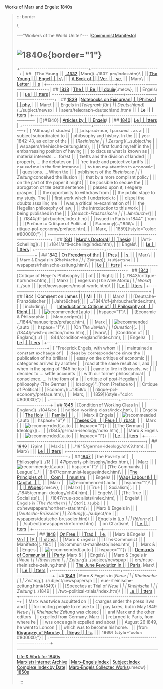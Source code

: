 Works of Marx and Engels: 1840s

> ::: border
>  
>
> \
>
> ---"Workers of the World Unite!"--- \[[Communist
> Manifesto](../1848/communist-manifesto/ch03.htm)\]
>
> # ![1840s](1840s.gif){border="1"}
>
> +-----------------------------------+-----------------------------------+
> | ##                                | [The Young                        |
> | [\...1837](../1837-pre/index.htm) | Marx](../1837-pre/index.htm)\     |
> |                                   | [The Young                        |
> |                                   | Engel                             |
> |                                   | s](../1837-pre/index.htm#engels)\ |
> |                                   | [A Book of                        |
> |                                   | Ver                               |
> |                                   | se](../1837-pre/verse/index.htm), |
> |                                   | Marx\                             |
> |                                   | [Letter                           |
> |                                   | s](../1837-pre/letters/index.htm) |
> +-----------------------------------+-----------------------------------+
> | ## [1838](../1838/index.htm)      | [The                              |
> |                                   | Be                                |
> |                                   | douin](../1838/09/16.htm){.mecw}, |
> |                                   | Engels\                           |
> |                                   | [Le                               |
> |                                   | tters](../1838/letters/index.htm) |
> +-----------------------------------+-----------------------------------+
> | ## [1839](../1839/index.htm)      | [Notebooks on Epicurean           |
> |                                   | Philoso                           |
> |                                   | phy](../1839/notebook/index.htm), |
> |                                   | Marx\                             |
> |                                   | Engels in [*Telegraph für         |
> |                                   | Deutschland*](../subject/newsp    |
> |                                   | apers/telegraph-deutschland.htm)\ |
> |                                   | [Le                               |
> |                                   | tters](../1839/letters/index.htm) |
> +-----------------------------------+-----------------------------------+
> | []{#1840}                         | [Articles by                      |
> |                                   | Engels](../1840/index.htm)\       |
> | ## [1840](../1840/index.htm)      | [Le                               |
> |                                   | tters](../1840/letters/index.htm) |
> +-----------------------------------+-----------------------------------+
> | [ "Although I studied             |                                   |
> | jurisprudence, I pursued it as a  |                                   |
> | subject subordinated to           |                                   |
> | philosophy and history. In the    |                                   |
> | year 1842-43, as editor of the    |                                   |
> | [*Rheinische                      |                                   |
> | Zeitung*](../subject/ne           |                                   |
> | wspapers/rheinische-zeitung.htm), |                                   |
> | I first found myself in the       |                                   |
> | embarrassing position of having   |                                   |
> | to discuss what is known as       |                                   |
> | material interests. \... forest   |                                   |
> | thefts and the division of landed |                                   |
> | property, \... the debates on     |                                   |
> | free trade and protective tariffs |                                   |
> | caused me in the first instance   |                                   |
> | to turn my attention to economic  |                                   |
> | questions. \... When the          |                                   |
> | publishers of the *Rheinische     |                                   |
> | Zeitung* conceived the illusion   |                                   |
> | that by a more compliant policy   |                                   |
> | on the part of the paper it might |                                   |
> | be possible to secure the         |                                   |
> | abrogation of the death sentence  |                                   |
> | passed upon it, I eagerly grasped |                                   |
> | the opportunity to withdraw from  |                                   |
> | the public stage to my study. The |                                   |
> | first work which I undertook to   |                                   |
> | dispel the doubts assailing me    |                                   |
> | was a critical re-examination of  |                                   |
> | the Hegelian philosophy of law;   |                                   |
> | the introduction to this work     |                                   |
> | being published in the            |                                   |
> | [*Deutsch-Franzosische            |                                   |
> | Jahrbucher*]                      |                                   |
> | (../1844/df-jahrbucher/index.htm) |                                   |
> | issued in Paris in 1844". \[from  |                                   |
> | [Preface to Critique of Political |                                   |
> | Economy](../1859/c                |                                   |
> | ritique-pol-economy/preface.htm), |                                   |
> | Marx,                             |                                   |
> | 1859\]]{style="color: #800000;"}  |                                   |
> +-----------------------------------+-----------------------------------+
> | ## [1841](../1841/index.htm)      | [Marx's Doctoral                  |
> |                                   | Thesis](../1841/index.htm)\       |
> |                                   | [Anti-Schelling](.                |
> |                                   | ./1841/anti-schelling/index.htm), |
> |                                   | Engels\                           |
> |                                   | [Le                               |
> |                                   | tters](../1841/letters/index.htm) |
> +-----------------------------------+-----------------------------------+
> | ## [1842](../1842/index.htm)      | [On Freedom of the                |
> |                                   | Pres                              |
> |                                   | s](../1842/free-press/index.htm), |
> |                                   | Marx\                             |
> |                                   | Marx & Engels in [*Rheinische     |
> |                                   | Zeitung*](../subject/ne           |
> |                                   | wspapers/rheinische-zeitung.htm)\ |
> |                                   | [Le                               |
> |                                   | tters](../1842/letters/index.htm) |
> +-----------------------------------+-----------------------------------+
> | ## [1843](../1843/index.htm)      | [Critique of Hegel\'s Philosophy  |
> |                                   | of                                |
> |                                   | Right]                            |
> |                                   | (../1843/critique-hpr/index.htm), |
> |                                   | Marx\                             |
> |                                   | Engels in [*The New Moral         |
> |                                   | World*](../sub                    |
> |                                   | ject/newspapers/moral-world.htm)\ |
> |                                   | [Le                               |
> |                                   | tters](../1843/letters/index.htm) |
> +-----------------------------------+-----------------------------------+
> | ## [1844](../1844/index.htm)      | [Comment on James                 |
> |                                   | Mil                               |
> |                                   | l](../1844/james-mill/index.htm), |
> |                                   | Marx\                             |
> |                                   | [Deutsche-Französischer           |
> |                                   | Jahrbücher](                      |
> |                                   | ../1844/df-jahrbucher/index.htm), |
> |                                   | including\                        |
> |                                   |    [Introduction to Critique of   |
> |                                   | Philosophy of                     |
> |                                   | Right                             |
> |                                   | ](../1843/critique-hpr/intro.htm) |
> |                                   | ![recommended](rd_star.gif){.auto |
> |                                   | hspace="1"}\                      |
> |                                   | [Economic & Philosophic           |
> |                                   | Manuscripts](                     |
> |                                   | ../1844/manuscripts/preface.htm), |
> |                                   | Marx                              |
> |                                   | ![recommended](rd_star.gif){.auto |
> |                                   | hspace="1"}\                      |
> |                                   | [On *The Jewish                   |
> |                                   | Question*](..                     |
> |                                   | /1844/jewish-question/index.htm), |
> |                                   | Marx\                             |
> |                                   | [Condition of                     |
> |                                   | England](../1                     |
> |                                   | 844/condition-england/index.htm), |
> |                                   | Engels\                           |
> |                                   | [Le                               |
> |                                   | tters](../1844/letters/index.htm) |
> +-----------------------------------+-----------------------------------+
> | [ "Frederick Engels, with whom I  |                                   |
> | maintained a constant exchange of |                                   |
> | ideas by correspondence since the |                                   |
> | publication of his brilliant      |                                   |
> | essay on the critique of economic |                                   |
> | categories arrived by another     |                                   |
> | road at the same result as I, and |                                   |
> | when in the spring of 1845 he too |                                   |
> | came to live in Brussels, we      |                                   |
> | decided to \... settle accounts   |                                   |
> | with our former philosophical     |                                   |
> | conscience. \... in the form of a |                                   |
> | critique of post-Hegelian         |                                   |
> | philosophy (The German            |                                   |
> | Ideology)". \[from [Preface to    |                                   |
> | Critique of Political             |                                   |
> | Economy](../1859/c                |                                   |
> | ritique-pol-economy/preface.htm), |                                   |
> | Marx,                             |                                   |
> | 1859\]]{style="color: #800000;"}  |                                   |
> +-----------------------------------+-----------------------------------+
> | ## [1845](../1845/index.htm)      | [Condition of Working Class In    |
> |                                   | England](../1845/co               |
> |                                   | ndition-working-class/index.htm), |
> |                                   | Engels\                           |
> |                                   | [The Holy                         |
> |                                   | Family                            |
> |                                   | ](../1845/holy-family/index.htm), |
> |                                   | Marx & Engels                     |
> |                                   | ![recommended](rd_star.gif){.auto |
> |                                   | hspace="6"}\                      |
> |                                   | [Theses On                        |
> |                                   | Feue                              |
> |                                   | rbach](../1845/theses/index.htm), |
> |                                   | Marx                              |
> |                                   | ![recommended](rd_star.gif){.auto |
> |                                   | hspace="1"}\                      |
> |                                   | [The German                       |
> |                                   | Ideology](..                      |
> |                                   | /1845/german-ideology/index.htm), |
> |                                   | Marx & Engels                     |
> |                                   | ![recommended](rd_star.gif){.auto |
> |                                   | hspace="1"}\                      |
> |                                   | [Le                               |
> |                                   | tters](../1845/letters/index.htm) |
> +-----------------------------------+-----------------------------------+
> | ## [1846](../1846/index.htm)      | [Saint                            |
> |                                   | Max](.                            |
> |                                   | ./1845/german-ideology/ch03.htm), |
> |                                   | Marx\                             |
> |                                   | [Le                               |
> |                                   | tters](../1846/letters/index.htm) |
> +-----------------------------------+-----------------------------------+
> | ## [1847](../1847/index.htm)      | [The Poverty of                   |
> |                                   | Philosophy](../18                 |
> |                                   | 47/poverty-philosophy/index.htm), |
> |                                   | Marx                              |
> |                                   | ![recommended](rd_star.gif){.auto |
> |                                   | hspace="1"}\                      |
> |                                   | [The Communist                    |
> |                                   | League](../                       |
> |                                   | 1847/communist-league/index.htm)\ |
> |                                   | [The Principles of                |
> |                                   | Com                               |
> |                                   | munism](../1847/11/prin-com.htm), |
> |                                   | Engels\                           |
> |                                   | [Wage Labour &                    |
> |                                   | Capital                           |
> |                                   | ](../1847/wage-labour/index.htm), |
> |                                   | Marx                              |
> |                                   | ![recommended](rd_star.gif){.auto |
> |                                   | hspace="1"}\                      |
> |                                   | [                                 |
> |                                   | Wages](../1847/12/31.htm){.mecw}, |
> |                                   | Marx\                             |
> |                                   | [True                             |
> |                                   | Socialism](.                      |
> |                                   | ./1845/german-ideology/ch04.htm), |
> |                                   | Engels\                           |
> |                                   | [The True                         |
> |                                   | Socialists](..                    |
> |                                   | /1847/true-socialists/index.htm), |
> |                                   | Engels\                           |
> |                                   | Engels in [*The Northern          |
> |                                   | Star*](../subje                   |
> |                                   | ct/newspapers/northern-star.htm)\ |
> |                                   | Marx & Engels in                  |
> |                                   | [*Deutsche-Brüsseler              |
> |                                   | Zeitung*](../subject/ne           |
> |                                   | wspapers/deutsche-brusseler.htm)\ |
> |                                   | Engels in [*La                    |
> |                                   | Réforme*](.                       |
> |                                   | ./subject/newspapers/reforme.htm) |
> |                                   | on Chartism\                      |
> |                                   | [Le                               |
> |                                   | tters](../1847/letters/index.htm) |
> +-----------------------------------+-----------------------------------+
> | ## [1848](../1848/index.htm)      | [On Free                          |
> |                                   | Trad                              |
> |                                   | e](../1848/free-trade/index.htm), |
> |                                   | Marx & Engels\                    |
> |                                   | [On                               |
> |                                   | P                                 |
> |                                   | oland](../1848/poland/index.htm), |
> |                                   | Marx & Engels\                    |
> |                                   | [The Communist                    |
> |                                   | Manifesto](../184                 |
> |                                   | 8/communist-manifesto/index.htm), |
> |                                   | Marx &                            |
> |                                   | Engels                            |
> |                                   | ![recommended](rd_star.gif){.auto |
> |                                   | hspace="1"}\                      |
> |                                   | [Demands of Communist             |
> |                                   | Party](../1848/03/24.htm), Marx & |
> |                                   | Engels\                           |
> |                                   | Marx & Engels in [*Neue           |
> |                                   | Rheinische                        |
> |                                   | Zeitung*](../subject/newspap      |
> |                                   | ers/neue-rheinische-zeitung.htm)\ |
> |                                   | [The June Revolution in           |
> |                                   | Paris](../1848/06/29a.htm), Marx\ |
> |                                   | [Le                               |
> |                                   | tters](../1848/letters/index.htm) |
> +-----------------------------------+-----------------------------------+
> | ## [1849](../1849/index.htm)      | Marx & Engels in [*Neue           |
> |                                   | Rheinische                        |
> |                                   | Zeitung*](../subject/newspapers/n |
> |                                   | eue-rheinische-zeitung.htm#1849)\ |
> |                                   | [Speeches at Trial of *Neue       |
> |                                   | Rheinische                        |
> |                                   | Zeitung*](../1849                 |
> |                                   | /two-political-trials/index.htm)\ |
> |                                   | [Le                               |
> |                                   | tters](../1849/letters/index.htm) |
> +-----------------------------------+-----------------------------------+
> | [ Marx was twice acquitted on     |                                   |
> | charges under the press laws and  |                                   |
> | for inciting people to refuse to  |                                   |
> | pay taxes, but in May 1849 *Neue  |                                   |
> | Rheinische Zeitung* was closed    |                                   |
> | and Marx and the other editors    |                                   |
> | expelled from Germany. Marx       |                                   |
> | returned to Paris, from where he  |                                   |
> | was once again expelled and about |                                   |
> | August 26 1849, he went to London |                                   |
> | which was to become his home.     |                                   |
> | \[from [Biography of Marx by      |                                   |
> | Enge                              |                                   |
> | ls](../../bio/marx/eng-1869.htm), |                                   |
> | 1869\]]{style="color: #800000;"}  |                                   |
> +-----------------------------------+-----------------------------------+
>
> ------------------------------------------------------------------------
>
> [Life & Work for 1840s](../../bio/marx/lifeandwork.htm#1840)\
> [Marxists Internet Archive](../../../../index.htm) \| [Marx-Engels
> Index](../../index.htm) \| [Subject Index](../subject/index.htm)\
> [Complete Index by Date](index.htm) \| [Marx-Engels Collected
> Works](../cw/index.htm){.mecw} \| [1850s](1850s.htm)
>
>  
> :::
